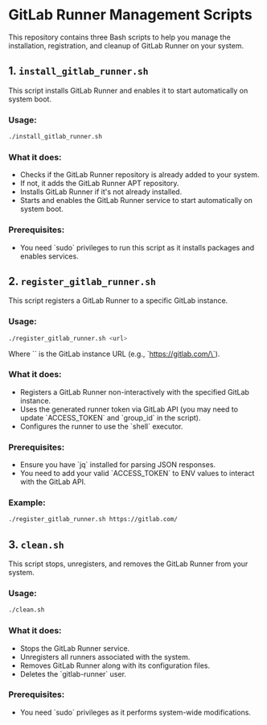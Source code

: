 
# GitLab Runner Management Scripts

This repository contains three Bash scripts to help you manage the installation, registration, and cleanup of GitLab Runner on your system.

## 1. `install_gitlab_runner.sh`

This script installs GitLab Runner and enables it to start automatically on system boot.

### Usage:

```bash
./install_gitlab_runner.sh
```

### What it does:
- Checks if the GitLab Runner repository is already added to your system.
- If not, it adds the GitLab Runner APT repository.
- Installs GitLab Runner if it's not already installed.
- Starts and enables the GitLab Runner service to start automatically on system boot.

### Prerequisites:
- You need \`sudo\` privileges to run this script as it installs packages and enables services.

## 2. `register_gitlab_runner.sh`

This script registers a GitLab Runner to a specific GitLab instance.

### Usage:

```bash
./register_gitlab_runner.sh <url>
```

Where \`<url>\` is the GitLab instance URL (e.g., \`https://gitlab.com/\`).

### What it does:
- Registers a GitLab Runner non-interactively with the specified GitLab instance.
- Uses the generated runner token via GitLab API (you may need to update \`ACCESS_TOKEN\` and \`group_id\` in the script).
- Configures the runner to use the \`shell\` executor.

### Prerequisites:
- Ensure you have \`jq\` installed for parsing JSON responses.
- You need to add your valid \`ACCESS_TOKEN\` to ENV values to interact with the GitLab API.

### Example:

```bash
./register_gitlab_runner.sh https://gitlab.com/
```

## 3. `clean.sh`

This script stops, unregisters, and removes the GitLab Runner from your system.

### Usage:

```bash
./clean.sh
```

### What it does:
- Stops the GitLab Runner service.
- Unregisters all runners associated with the system.
- Removes GitLab Runner along with its configuration files.
- Deletes the \`gitlab-runner\` user.

### Prerequisites:
- You need \`sudo\` privileges as it performs system-wide modifications.
